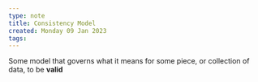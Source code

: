 ```yaml
---
type: note
title: Consistency Model
created: Monday 09 Jan 2023
tags: 
---
```

Some model that governs what it means for some piece, or collection of data, to be **valid**